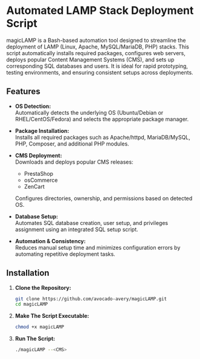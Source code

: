# Automated LAMP Stack Deployment Script

magicLAMP is a Bash-based automation tool designed to streamline the deployment of LAMP (Linux, Apache, MySQL/MariaDB, PHP) stacks. This script automatically installs required packages, configures web servers, deploys popular Content Management Systems (CMS), and sets up corresponding SQL databases and users. It is ideal for rapid prototyping, testing environments, and ensuring consistent setups across deployments.

## Features

- **OS Detection:**  
  Automatically detects the underlying OS (Ubuntu/Debian or RHEL/CentOS/Fedora) and selects the appropriate package manager.

- **Package Installation:**  
  Installs all required packages such as Apache/httpd, MariaDB/MySQL, PHP, Composer, and additional PHP modules.

- **CMS Deployment:**  
  Downloads and deploys popular CMS releases:
  - PrestaShop
  - osCommerce
  - ZenCart  
  
  Configures directories, ownership, and permissions based on detected OS.

- **Database Setup:**  
  Automates SQL database creation, user setup, and privileges assignment using an integrated SQL setup script.

- **Automation & Consistency:**  
  Reduces manual setup time and minimizes configuration errors by automating repetitive deployment tasks.


## Installation

1. **Clone the Repository:**

   ```bash
   git clone https://github.com/avocado-avery/magicLAMP.git
   cd magicLAMP
   ```
1. **Make The Script Executable:**
 
    ```bash
    chmod +x magicLAMP
    ```
3. **Run The Script:**

    ```bash
    ./magicLAMP --<CMS>
    ```
